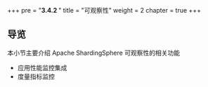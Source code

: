 +++
pre = "<b>3.4.2 </b>"
title = "可观察性"
weight = 2
chapter = true
+++

## 导览

本小节主要介绍 Apache ShardingSphere 可观察性的相关功能

* 应用性能监控集成
* 度量指标监控
